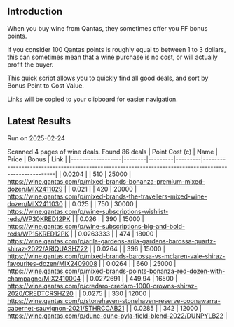 ## Introduction

When you buy wine from Qantas, they sometimes offer you FF bonus points. 

If you consider 100 Qantas points is roughly equal to between 1 to 3 dollars, this can sometimes mean that a wine purchase is no cost, or will actually profit the buyer.

This quick script allows you to quickly find all good deals, and sort by Bonus Point to Cost Value.

Links will be copied to your clipboard for easier navigation.

## Latest Results

Run on 2025-02-24

Scanned 4 pages of wine deals.
Found 86 deals
|   Point Cost (c) | Name   |   Price |   Bonus | Link                                                                                                  |
|------------------|--------|---------|---------|-------------------------------------------------------------------------------------------------------|
|        0.0204    |        |  510    |   25000 | https://wine.qantas.com/p/mixed-brands-bonanza-premium-mixed-dozen/MIX2411029                         |
|        0.021     |        |  420    |   20000 | https://wine.qantas.com/p/mixed-brands-the-travellers-mixed-wine-dozen/MIX2411030                     |
|        0.025     |        |  750    |   30000 | https://wine.qantas.com/p/wine-subscriptions-wishlist-reds/WP30KRED12PK                               |
|        0.026     |        |  390    |   15000 | https://wine.qantas.com/p/wine-subscriptions-big-and-bold-reds/WP15KRED12PK                           |
|        0.0263333 |        |  474    |   18000 | https://wine.qantas.com/p/arila-gardens-arila-gardens-barossa-quartz-shiraz-2022/ARIQUASHZ22          |
|        0.0264    |        |  396    |   15000 | https://wine.qantas.com/p/mixed-brands-barossa-vs-mclaren-vale-shiraz-favourites-dozen/MIX2409008     |
|        0.0264    |        |  660    |   25000 | https://wine.qantas.com/p/mixed-brands-points-bonanza-red-dozen-with-champagne/MIX2410004             |
|        0.0272691 |        |  449.94 |   16500 | https://wine.qantas.com/p/credaro-credaro-1000-crowns-shiraz-2020/CREDTCRSHZ20                        |
|        0.0275    |        |  330    |   12000 | https://wine.qantas.com/p/stonehaven-stonehaven-reserve-coonawarra-cabernet-sauvignon-2021/STHRCCAB21 |
|        0.0285    |        |  342    |   12000 | https://wine.qantas.com/p/dune-dune-pyla-field-blend-2022/DUNPYLB22                                   |

